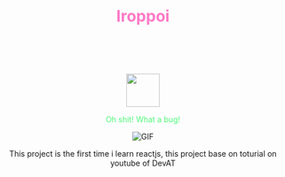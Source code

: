 <div align="center">
<h1 style="color:#ff79c6" >Iroppoi</h1>
  <br>
  <br>
  <br>
  <br>
    <img width="60" height="60" src="https://avatars0.githubusercontent.com/u/1680273?s=460&u=4471b74deb9973096418a93960c664c5ea3bd159&v=4" />
  <br>
  </p>
  <p style="color:#50fa7b">Oh shit! What a bug!</p>
<img alt="GIF" src="https://media.giphy.com/media/hrSFdM4rg8VFpXyz2m/giphy.gif" />
 <p>
  This project is the first time i learn reactjs, this project base on toturial on youtube of DevAT
  </p>
  <br>
  <br>
</div>
